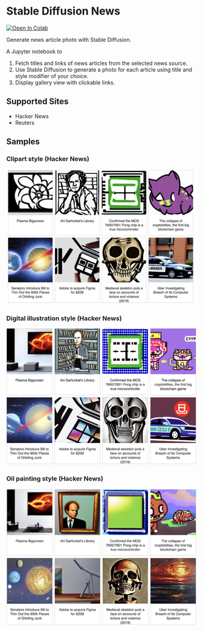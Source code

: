 # Stable Diffusion News

<a href="https://colab.research.google.com/github/ctawong/stable_diffusion_news/blob/master/Stable_Diffusion_News.ipynb"> <img src="https://colab.research.google.com/assets/colab-badge.svg" alt="Open In Colab" > </a>

Generate news article photo with Stable Diffusion.

A Jupyter notebook to 
1. Fetch titles and links of news articles from the selected news source.
2. Use Stable Diffusion to generate a photo for each article using title and style modifier of your choice.
3. Display gallery view with clickable links.

## Supported Sites
- Hacker News
- Reuters


## Samples
### Clipart style (Hacker News)
![](clipart.png)

### Digital illustration style (Hacker News)
![](digital_illustration.png)

### Oil painting style (Hacker News)
![](oil_painting.png)

